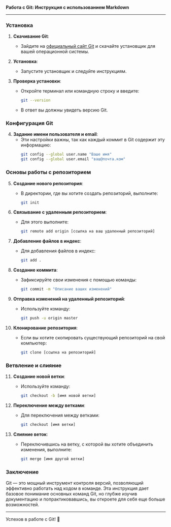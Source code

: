 **Работа с Git: Инструкция с использованием Markdown**

---

### Установка

1. **Скачивание Git**:
   - Зайдите на [официальный сайт Git](https://git-scm.com/) и скачайте установщик для вашей операционной системы.

2. **Установка**:
   - Запустите установщик и следуйте инструкциям.

3. **Проверка установки**:
   - Откройте терминал или командную строку и введите:
     ```bash
     git --version
     ```
   - В ответ вы должны увидеть версию Git.

### Конфигурация Git

4. **Задание имени пользователя и email**:
   - Эти настройки важны, так как каждый коммит в Git содержит эту информацию:
     ```bash
     git config --global user.name "Ваше имя"
     git config --global user.email "ваш@почта.ком"
     ```

### Основы работы с репозиторием

5. **Создание нового репозитория**:
   - В директории, где вы хотите создать репозиторий, выполните:
     ```bash
     git init
     ```

6. **Связывание с удаленным репозиторием**:
   - Для этого выполните:
     ```bash
     git remote add origin [ссылка на ваш удаленный репозиторий]
     ```

7. **Добавление файлов в индекс**:
   - Для добавления файлов в индекс:
     ```bash
     git add .
     ```

8. **Создание коммита**:
   - Зафиксируйте свои изменения с помощью команды:
     ```bash
     git commit -m "Описание ваших изменений"
     ```

9. **Отправка изменений на удаленный репозиторий**:
   - Используйте команду:
     ```bash
     git push -u origin master
     ```

10. **Клонирование репозитория**:
    - Если вы хотите скопировать существующий репозиторий на свой компьютер:
      ```bash
      git clone [ссылка на репозиторий]
      ```

### Ветвление и слияние

11. **Создание новой ветки**:
    - Используйте команду:
      ```bash
      git checkout -b [имя новой ветки]
      ```

12. **Переключение между ветками**:
    - Для переключения между ветками:
      ```bash
      git checkout [имя ветки]
      ```

13. **Слияние веток**:
    - Переключившись на ветку, с которой вы хотите объединить изменения, выполните:
      ```bash
      git merge [имя другой ветки]
      ```

### Заключение

Git — это мощный инструмент контроля версий, позволяющий эффективно работать над кодом в команде. Эта инструкция дает базовое понимание основных команд Git, но глубже изучив документацию и попрактиковавшись, вы откроете для себя еще больше возможностей.

---

Успехов в работе с Git! 🚀
